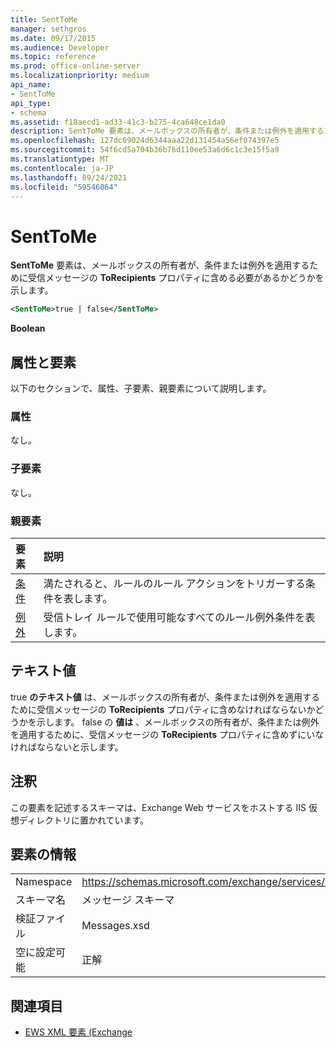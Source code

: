 ```yaml
---
title: SentToMe
manager: sethgros
ms.date: 09/17/2015
ms.audience: Developer
ms.topic: reference
ms.prod: office-online-server
ms.localizationpriority: medium
api_name:
- SentToMe
api_type:
- schema
ms.assetid: f18aecd1-ad33-41c3-b275-4ca648ce1da0
description: SentToMe 要素は、メールボックスの所有者が、条件または例外を適用するために受信メッセージの ToRecipients プロパティに含める必要があるかどうかを示します。
ms.openlocfilehash: 127dc69024d6344aaa22d131454a56ef074397e5
ms.sourcegitcommit: 54f6cd5a704b36b76d110ee53a6d6c1c3e15f5a9
ms.translationtype: MT
ms.contentlocale: ja-JP
ms.lasthandoff: 09/24/2021
ms.locfileid: "59546064"
---
```

# <a name="senttome"></a>SentToMe

**SentToMe** 要素は、メールボックスの所有者が、条件または例外を適用するために受信メッセージの **ToRecipients** プロパティに含める必要があるかどうかを示します。 
  
```XML
<SentToMe>true | false</SentToMe>
```

 **Boolean**
## <a name="attributes-and-elements"></a>属性と要素

以下のセクションで、属性、子要素、親要素について説明します。
  
### <a name="attributes"></a>属性

なし。
  
### <a name="child-elements"></a>子要素

なし。
  
### <a name="parent-elements"></a>親要素

|**要素**|**説明**|
|:-----|:-----|
|[条件](conditions.md) <br/> |満たされると、ルールのルール アクションをトリガーする条件を表します。  <br/> |
|[例外](exceptions.md) <br/> |受信トレイ ルールで使用可能なすべてのルール例外条件を表します。  <br/> |
   
## <a name="text-value"></a>テキスト値

true **のテキスト値** は、メールボックスの所有者が、条件または例外を適用するために受信メッセージの **ToRecipients** プロパティに含めなければならないかどうかを示します。 false の **値は** 、メールボックスの所有者が、条件または例外を適用するために、受信メッセージの **ToRecipients** プロパティに含めずにいなければならないと示します。 
  
## <a name="remarks"></a>注釈

この要素を記述するスキーマは、Exchange Web サービスをホストする IIS 仮想ディレクトリに置かれています。
  
## <a name="element-information"></a>要素の情報

|||
|:-----|:-----|
|Namespace  <br/> |https://schemas.microsoft.com/exchange/services/2006/messages  <br/> |
|スキーマ名  <br/> |メッセージ スキーマ  <br/> |
|検証ファイル  <br/> |Messages.xsd  <br/> |
|空に設定可能  <br/> |正解  <br/> |
   
## <a name="see-also"></a>関連項目



- [EWS XML 要素 (Exchange](ews-xml-elements-in-exchange.md)

